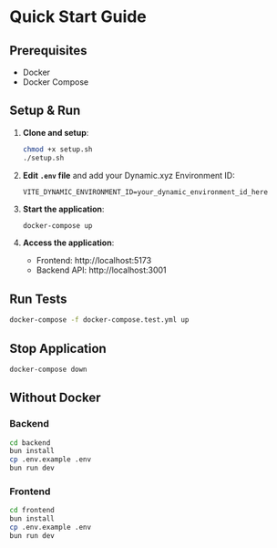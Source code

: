 # Quick Start Guide

## Prerequisites
- Docker
- Docker Compose

## Setup & Run

1. **Clone and setup**:
   ```bash
   chmod +x setup.sh
   ./setup.sh
   ```

2. **Edit `.env` file** and add your Dynamic.xyz Environment ID:
   ```env
   VITE_DYNAMIC_ENVIRONMENT_ID=your_dynamic_environment_id_here
   ```

3. **Start the application**:
   ```bash
   docker-compose up
   ```

4. **Access the application**:
   - Frontend: http://localhost:5173
   - Backend API: http://localhost:3001

## Run Tests

```bash
docker-compose -f docker-compose.test.yml up
```

## Stop Application

```bash
docker-compose down
```

## Without Docker

### Backend
```bash
cd backend
bun install
cp .env.example .env
bun run dev
```

### Frontend
```bash
cd frontend
bun install
cp .env.example .env
bun run dev
```

